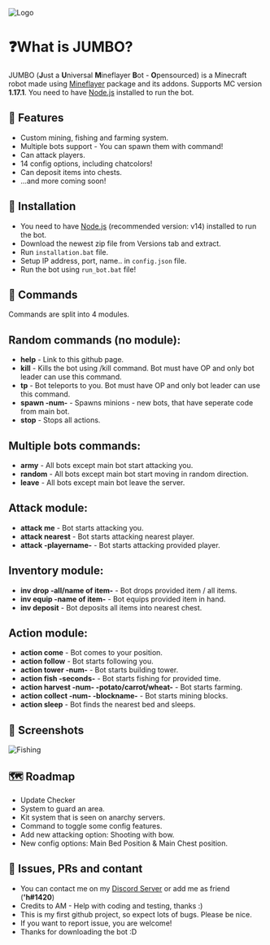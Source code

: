 

![Logo](https://i.ibb.co/hmLHrzV/2022-01-07-0mc-Kleki.png)


# ❓What is JUMBO?

JUMBO (**J**ust a **U**niversal **M**ineflayer **B**ot - **O**pensourced) is a Minecraft robot made using [Mineflayer](https://github.com/PrismarineJS/Mineflayer) package and its addons. Supports MC version **1.17.1**. You need to have [Node.js](https://nodejs.org) installed to run the bot.


## 🎈 Features

- Custom mining, fishing and farming system.
- Multiple bots support - You can spawn them with command!
- Can attack players.
- 14 config options, including chatcolors!
- Can deposit items into chests.
- ...and more coming soon!


## 🧰 Installation

- You need to have [Node.js](https://nodejs.org) (recommended version: v14) installed to run the bot.
- Download the newest zip file from Versions tab and extract.
- Run `installation.bat` file.
- Setup IP address, port, name.. in `config.json` file.
- Run the bot using `run_bot.bat` file!

    
## 🤖 Commands

Commands are split into 4 modules.

**Random commands (no module)**:
-

- **help** - Link to this github page.
- **kill** - Kills the bot using /kill command. Bot must have OP and only bot leader can use this command.
- **tp** - Bot teleports to you. Bot must have OP and only bot leader can use this command.
- **spawn -num-** - Spawns minions - new bots, that have seperate code from main bot.
- **stop** - Stops all actions.

**Multiple bots commands**:
- 

- **army** - All bots except main bot start attacking you.
- **random** - All bots except main bot start moving in random direction.
- **leave** - All bots except main bot leave the server.

**Attack module:**
-

- **attack me** - Bot starts attacking you.
- **attack nearest** - Bot starts attacking nearest player.
- **attack -playername-** - Bot starts attacking provided player.

**Inventory module:**
-

- **inv drop -all/name of item-** - Bot drops provided item / all items.
- **inv equip -name of item-** - Bot equips provided item in hand.
- **inv deposit** - Bot deposits all items into nearest chest.   

**Action module:**
-
- **action come** - Bot comes to your position. 
- **action follow** - Bot starts following you.    
- **action tower -num-** - Bot starts building tower.    
- **action fish -seconds-** - Bot starts fishing for provided time.    
- **action harvest -num- -potato/carrot/wheat-** - Bot starts farming.    
- **action collect -num- -blockname-** - Bot starts mining blocks.    
- **action sleep** - Bot finds the nearest bed and sleeps.
    


## 🎦 Screenshots
![Fishing](https://s10.gifyu.com/images/ezgif-7-a1ba4e9635.gif)


## 🗺️ Roadmap

- Update Checker
- System to guard an area.
- Kit system that is seen on anarchy servers.
- Command to toggle some config features.
- Add new attacking option: Shooting with bow.
- New config options: Main Bed Position & Main Chest position.


## 📍 Issues, PRs and contant

- You can contact me on my [Discord Server](https://dsc.gg/hedgieserver) or add me as friend (**'h#1420**)
- Credits to AM - Help with coding and testing, thanks :)
- This is my first github project, so expect lots of bugs. Please be nice.
- If you want to report issue, you are welcome!
- Thanks for downloading the bot :D


